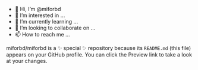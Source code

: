 - 👋 Hi, I’m @miforbd
- 👀 I’m interested in ...
- 🌱 I’m currently learning ...
- 💞️ I’m looking to collaborate on ...
- 📫 How to reach me ...


miforbd/miforbd is a ✨ special ✨ repository because its `README.md` (this file) appears on your GitHub profile.
You can click the Preview link to take a look at your changes.

